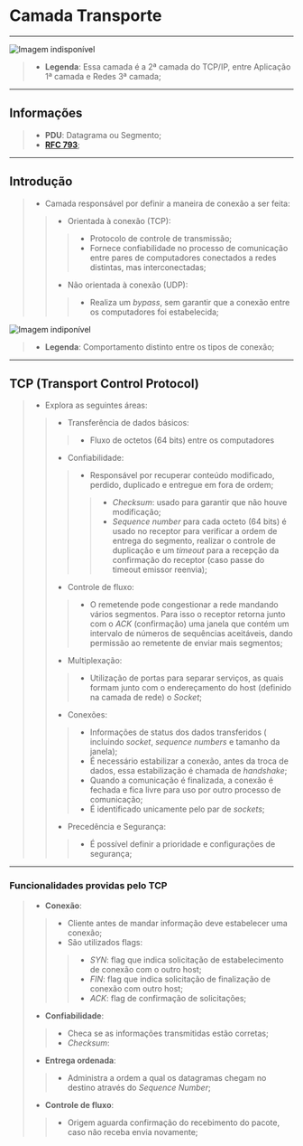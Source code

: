 # Camada Transporte

---

![Imagem indisponível][generic_diagram]
>- **Legenda**: Essa camada é a 2ª camada do TCP/IP, entre Aplicação 1ª camada e Redes 3ª camada;

---

## Informações
>- **PDU**: Datagrama ou Segmento;
>- [**RFC 793**](https://tools.ietf.org/html/rfc793);

---

## Introdução
>- Camada responsável por definir a maneira de conexão a ser feita:
>>- Orientada à conexão (TCP): 
>>>- Protocolo de controle de transmissão;
>>>- Fornece confiabilidade no processo de comunicação entre pares de computadores conectados a redes distintas, mas interconectadas;
>>- Não orientada à conexão (UDP):
>>>- Realiza um *bypass*, sem garantir que a conexão entre os computadores foi estabelecida;

![Imagem indiponível][introduction_tcp_udp]
>- **Legenda**: Comportamento distinto entre os tipos de conexão;

---

## TCP (Transport Control Protocol)
>- Explora as seguintes áreas:
>>- Transferência de dados básicos:
>>>- Fluxo de octetos (64 bits) entre os computadores
>>- Confiabilidade:
>>>- Responsável por recuperar conteúdo modificado, perdido, duplicado e entregue em fora de ordem;
>>>>- *Checksum*: usado para garantir que não houve modificação;
>>>>- *Sequence number* para cada octeto (64 bits) é usado no receptor para verificar a ordem de entrega do segmento, realizar o controle de duplicação e um *timeout* para a recepção da confirmação do receptor (caso passe do timeout emissor reenvia);  
>>- Controle de fluxo:
>>>- O remetende pode congestionar a rede mandando vários segmentos. Para isso o receptor retorna junto com o *ACK* (confirmação) uma janela que contém um intervalo de números de sequências aceitáveis, dando permissão ao remetente de enviar mais segmentos; 
>>- Multiplexação:
>>>- Utilização de portas para separar serviços, as quais formam junto com o endereçamento do host (definido na camada de rede) o *Socket*;
>>- Conexões:
>>>- Informações de status dos dados transferidos ( incluindo *socket*, *sequence numbers* e tamanho da janela);
>>>- É necessário estabilizar a conexão, antes da troca de dados, essa estabilização é chamada de *handshake*;
>>>- Quando a comunicação é finalizada, a conexão é fechada e fica livre para uso por outro processo de comunicação;
>>>- É identificado unicamente pelo par de *sockets*;
>>- Precedência e Segurança:
>>>- É possível definir a prioridade e configurações de segurança;

---

### Funcionalidades providas pelo TCP
>- **Conexão**:
>>- Cliente antes de mandar informação deve estabelecer uma conexão;
>>- São utilizados flags:
>>>- *SYN*: flag que indica solicitação de estabelecimento de conexão com o outro host;
>>>- *FIN*: flag que indica solicitação de finalização de conexão com outro host;
>>>- *ACK*: flag de confirmação de solicitações;
>- **Confiabilidade**:
>>- Checa se as informações transmitidas estão corretas;
>>- *Checksum*:
>- **Entrega ordenada**:
>>- Administra a ordem a qual os datagramas chegam no destino através do *Sequence Number*;
>- **Controle de fluxo**:
>>- Origem aguarda confirmação do recebimento do pacote, caso não receba envia novamente;


[generic_diagram]: https://image.slidesharecdn.com/ethernetvietnguyen-150404074840-conversion-gate01/95/ethernet-networking-presentation-14-638.jpg?cb=1428151802 "Diagrama Genérico - Camada de Transporte é a camada representada pelo TCP/UDP"
[introduction_tcp_udp]: http://1.bp.blogspot.com/-t30dpfdTKcw/T60838mE-zI/AAAAAAAAAAM/VZSxwm0F3gc/s1600/tcp-versus-udp.jpg "Ilustração do comportamento dos tipos de conexão"
